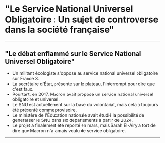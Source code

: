 # "Le Service National Universel Obligatoire : Un sujet de controverse dans la société française"

-----------

## "Le débat enflammé sur le Service National Universel Obligatoire"  
- Un militant écologiste s'oppose au service national universel obligatoire sur France 3.
- La secrétaire d'État, présente sur le plateau, l'interrompt pour dire que c'est faux.
- Pourtant, en 2017, Macron avait proposé un service national universel obligatoire et universel.
- Le SNU est actuellement sur la base du volontariat, mais cela a toujours été présenté comme provisoire.
- Le ministère de l'Éducation nationale avait étudié la possibilité de généraliser le SNU dans six départements à partir de 2024.
- Le projet a finalement été reporté en mars, mais Sarah El-Airy a tort de dire que Macron n'a jamais voulu de service obligatoire.

-----------

